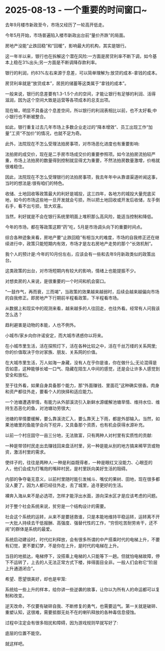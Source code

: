 # 2025-08-13 - 一个重要的时间窗口~

去年9月楼市新政至今，市场又经历了一轮高开低走。

今年5月开始，市场普遍陷入楼市新政出台前“量价齐跌”的局面。

房地产没能“止跌回稳”和“回暖”，影响最大的机构，其实是银行。

这一年半以来，银行也在拆解这个潜在风险:一方面是房贷利率不断下调，如今基本上稳在3%出头;另一方面是不断调降存款利率。

银行的利润，约83%左右来源于息差，可以简单理解为:放贷的成本-拿钱的成本。

房贷利率就是“放贷成本”，居民的储蓄等这类属于“拿钱的成本”。

一般来说，银行的息差要有1.3-1.5个点的空间，才能让银行有足够的利润、活得滋润，因为这个空间大致是运营等各项成本的总支出项。

现在嘛，明显不具备这个息差空间，所以银行的利润表相比以前，也不太好看;中小银行也不断被整合。

如此，银行重复过去几年市场上多数企业走过的“降本增效”、员工出现工作“加量”工资“不加价”的情况，也就不足为奇。

此外，法院现在不怎么受理法拍房事项，对市场恶化进度也有重要影响:

法拍房的成交价，现在是二手房市场成交价的重要参照项。如今法拍房流拍较严重，市场上法拍房的数量得到控制就显得尤为重要，不然法拍房数量激增，价格就很难稳住。

因此，法院现在不怎么受理银行的法拍房事项，我去年年中从靠谱渠道听闻这事，当时的想法是:很有咱们的特色。

收储、土地回收等政策最大的利好是城投，这三四年，各地方的城投大量兜底买地，如今的市场这些地一旦开发就会亏损，所以把土地回收或开发后收储，左手倒右手，看不出亏损，皆大欢喜。

当然，利好就是不会在银行系统里明面上堆积那么高风险，能适当控制和降低。

今年的市场，都在等政策这颗“药”吃，5月是市场调头向下的重要时间点。

综合各种迹象来看，房地产要“止跌回稳”有相当大的难度，市场的自我修正还在继续进行中，政策只能短期内有效，市场才是左右房地产走势的那个“长效机制”。

我个人的预计是:今年的10月份左右，应该会有一些和去年9月新政类似的政策出台。

这类政策的出台，对市场短期内有较大的影响，情绪上也能提振不少。

对想卖房的人来说，是很重要的一个时间和机会窗口。

“一鼓作气，再而衰，三而竭”，当政策的效果越来越弱时，后续会越来越偏向市场的自我修正。即房地产下行期前半程看政策，下半程看市场。

从数据上和现实中的观测来看，越来越多的人往回走，也往外看。经常有人问我该怎么选？

趋利避害是动物的本能，人也不例外。

小城市/家乡向你许诺安定，而大城市诱惑你以将来。

在小城市里生活，活在探照灯下，活在各种比较之中，活在千丝万缕的关系网里;你的价值取决于你对家族、朋友、关系网的价值。  
  
在大城市里生活，万人如海一身藏，没有人在乎你是谁，你在做什么;无论混得是否如意，这种能够长嘘一口气、隐藏在陌生人中间的感觉，还是会让许多人感觉到安全和放松。

至于往外看，如果自身具备那个能力，那“外面赚钱、里面花”这种确实很香。肉身和资产都往外走，要看个人的抉择和适应能力。

一个池塘遭遇旱情，有能力从外部溪流引入新鲜水源缓解池塘旱情、维持水位、维持生态恶化的鱼，对池塘功劳很大;

池塘的旱情要缓解，要么靠溪流汇入，要么靠天上下雨，都是外部输入。当然，如果池塘里的鱼能学会向下挖井，又具备那个资质，也有机会获得水源补充。

以前一个村庄固守一亩三分地，无法致富，只有两种人对村里有实质性的贡献:

一种是带领村民走出去赚钱回来盘活村里，另一种是能从别的地方搞来稀罕货或物资，激活村里的需求。

使绊子的，往往是两种人:一种是利益既得者，一种是眼红又没能力、心眼歪的人，他们会成为打嘴炮的嘴碎村民，是村里跃向美好生活的阻碍。

内部的争夺毫无意义，以前村里随时能引发械斗、嘴仗的果树、田地，现在很多都没人要了。因为人都已经往外走，去了城里，追寻更好的生活。

裸奔入海从来不是必选项，怎样才能浮出水面，游向深水区才是应该考虑的问题。

对于整个社会系统来说，贫穷是一个结构设计的需要。

社会这个系统的运转，从来不是要拯救谁，只是本能地维持平稳运转，运转离不开一大批人持续去干低报酬、高强度、强替代性的工作，“穷但吃苦耐劳肯干，还不闹”的群体是系统的最爱。

系统启动建设时，时代红利释放，会有很多所谓的中产搭乘时代的电梯上升，不要有幻觉，更不要幻梦，不是你在上升，是时代的电梯在上升。

当目的地抵达，电梯停下，没搭乘上电梯的人只能等下一趟。但就怕电梯故障，停下不运转了，上去的人无法正常方式下楼，摔得面目全非。一般人们会称它“阶层上升通道闭合”。

希望、愿望很美好，却也是牢笼:

系统给一些上升的样本，给你讲一些逆袭的故事，让你以为所有人的命运都可以复制和改变。

逆天改命，不仅要有破碎自我、不断修复的勇气，也需要运气。第一关就是破碎、重塑认知，这很难，需要抵御无处不在的喇叭释放的各种毒信息侵蚀。

过程中注定会有很多阻扰和障碍，因为游戏规则早就写好了:

底层的位置不能空。

就这样吧。